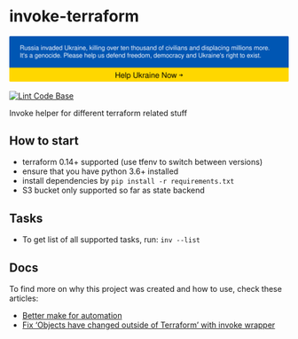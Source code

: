 # invoke-terraform

[![SWUbanner](https://raw.githubusercontent.com/vshymanskyy/StandWithUkraine/main/banner2-direct.svg)](https://github.com/vshymanskyy/StandWithUkraine/blob/main/docs/README.md)

[![Lint Code Base](https://github.com/Nklya/invoke-terraform/actions/workflows/lint.yaml/badge.svg)](https://github.com/Nklya/invoke-terraform/actions/workflows/lint.yaml)

Invoke helper for different terraform related stuff

## How to start

* terraform 0.14+ supported (use tfenv to switch between versions)
* ensure that you have python 3.6+ installed
* install dependencies by `pip install -r requirements.txt`
* S3 bucket only supported so far as state backend

## Tasks

* To get list of all supported tasks, run: `inv --list`

## Docs

To find more on why this project was created and how to use, check these articles:

* [Better make for automation](https://link.medium.com/Ujzts51Bupb)
* [Fix ‘Objects have changed outside of Terraform’ with invoke wrapper](https://link.medium.com/GGsOdW3Bupb)
